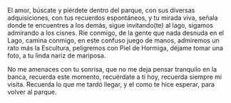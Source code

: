 El amor,
búscate y piérdete dentro del
parque,
con sus diversas adquisiciones, 
con tus recuerdos espontáneos,
y tu mirada viva,
señala donde te encuentres a los demás,
sigue invitando(te) al lago,
sigamos admirando a los cisnes.
Ríe conmigo,
de la gente que nada desnuda en el Lago,
camina conmigo,
en este confuso juego de manos, 
admiremos un rato más la Escultura,
peligremos con Piel de Hormiga,
déjame tomar una foto,
a tu linda nariz de mariposa.

No me amenaces con tu sonrisa,
que no me deja pensar tranquilo en la banca,
recuerda este momento,
recuérdate a ti hoy, 
recuerda siempre mi visita.
Recuerda lo que me tardó llegar,
y el como te hice esperar,
para volver al parque.